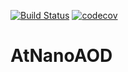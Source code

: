 [![Build Status](https://travis-ci.org/alphatwirl/atnanoaod.svg?branch=master)](https://travis-ci.org/alphatwirl/atnanoaod) [![codecov](https://codecov.io/gh/alphatwirl/atnanoaod/branch/master/graph/badge.svg)](https://codecov.io/gh/alphatwirl/atnanoaod)

# AtNanoAOD

